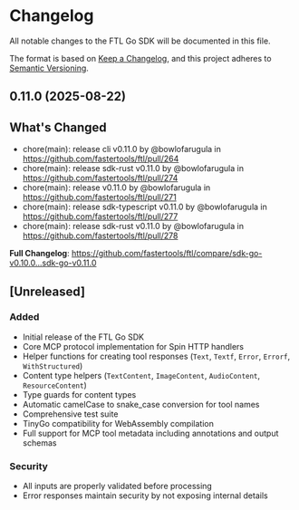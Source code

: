 # Changelog

All notable changes to the FTL Go SDK will be documented in this file.

The format is based on [Keep a Changelog](https://keepachangelog.com/en/1.0.0/),
and this project adheres to [Semantic Versioning](https://semver.org/spec/v2.0.0.html).

## 0.11.0 (2025-08-22)

## What's Changed
* chore(main): release  cli v0.11.0 by @bowlofarugula in https://github.com/fastertools/ftl/pull/264
* chore(main): release  sdk-rust v0.11.0 by @bowlofarugula in https://github.com/fastertools/ftl/pull/274
* chore(main): release  v0.11.0 by @bowlofarugula in https://github.com/fastertools/ftl/pull/271
* chore(main): release  sdk-typescript v0.11.0 by @bowlofarugula in https://github.com/fastertools/ftl/pull/277
* chore(main): release  sdk-rust v0.11.0 by @bowlofarugula in https://github.com/fastertools/ftl/pull/278


**Full Changelog**: https://github.com/fastertools/ftl/compare/sdk-go-v0.10.0...sdk-go-v0.11.0

## [Unreleased]

### Added
- Initial release of the FTL Go SDK
- Core MCP protocol implementation for Spin HTTP handlers
- Helper functions for creating tool responses (`Text`, `Textf`, `Error`, `Errorf`, `WithStructured`)
- Content type helpers (`TextContent`, `ImageContent`, `AudioContent`, `ResourceContent`)
- Type guards for content types
- Automatic camelCase to snake_case conversion for tool names
- Comprehensive test suite
- TinyGo compatibility for WebAssembly compilation
- Full support for MCP tool metadata including annotations and output schemas

### Security
- All inputs are properly validated before processing
- Error responses maintain security by not exposing internal details
